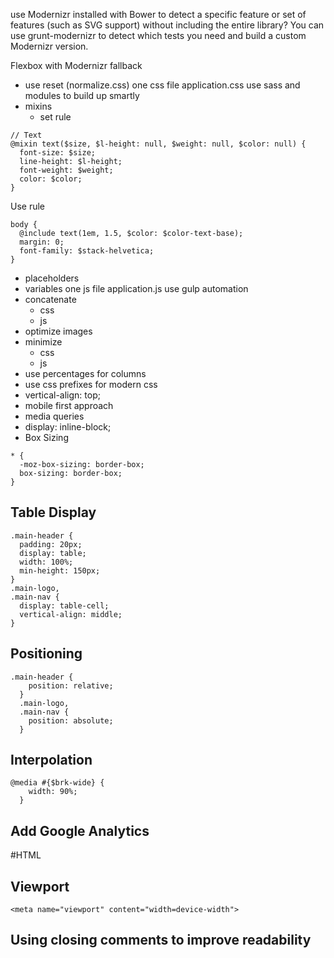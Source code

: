 use Modernizr installed with Bower to detect a specific feature or set of features (such as SVG support) without including the entire library?
You can use grunt-modernizr to detect which tests you need and build a custom Modernizr version.

Flexbox with Modernizr fallback
* use reset (normalize.css)
one css file application.css
use sass and modules to build up smartly
* mixins
    - set rule
```
// Text
@mixin text($size, $l-height: null, $weight: null, $color: null) {
  font-size: $size;
  line-height: $l-height;
  font-weight: $weight;
  color: $color;
}
```

Use rule

```
body {
  @include text(1em, 1.5, $color: $color-text-base);
  margin: 0;
  font-family: $stack-helvetica;
}
```
* placeholders
* variables
one js file application.js
use gulp automation
* concatenate
    - css
    - js
* optimize images
* minimize
    - css
    - js
* use percentages for columns
* use css prefixes for modern css
* vertical-align: top;
* mobile first approach
* media queries
* display: inline-block;
* Box Sizing
```
* {
  -moz-box-sizing: border-box;
  box-sizing: border-box;
}
```

## Table Display
```
.main-header {
  padding: 20px;
  display: table;
  width: 100%;
  min-height: 150px;
}
.main-logo,
.main-nav {
  display: table-cell;
  vertical-align: middle;
}
```

## Positioning
```
.main-header {
    position: relative;
  }
  .main-logo,
  .main-nav {
    position: absolute;
  }
```

## Interpolation
```
@media #{$brk-wide} {
    width: 90%;
  }
```

## Add Google Analytics

#HTML

## Viewport
```
<meta name="viewport" content="width=device-width">
```

## Using closing comments to improve readability
